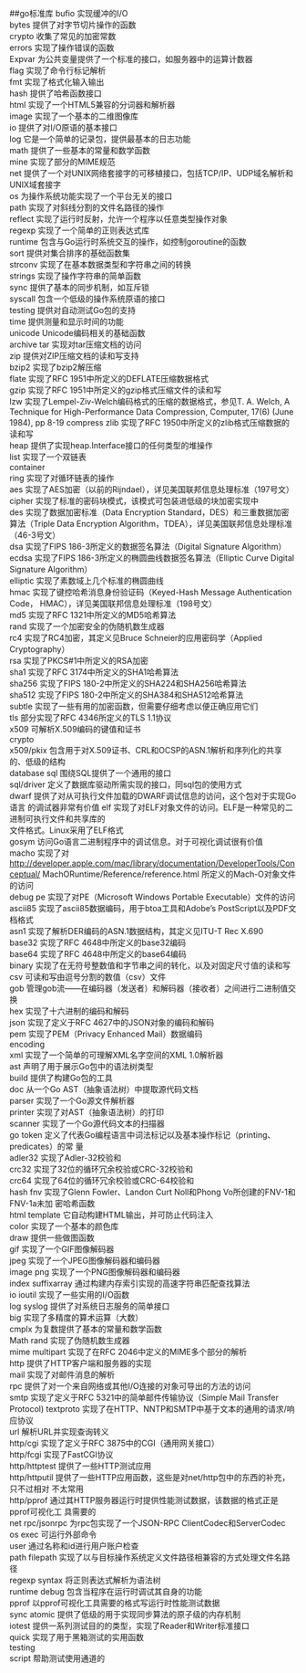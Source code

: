 ##go标准库
bufio 实现缓冲的I/O<br>
bytes 提供了对字节切片操作的函数 <br>
crypto 收集了常见的加密常数 <br>
errors 实现了操作错误的函数 <br>
Expvar 为公共变量提供了一个标准的接口，如服务器中的运算计数器 <br>
flag 实现了命令行标记解析 <br>
fmt 实现了格式化输入输出 <br>
hash 提供了哈希函数接口 <br>
html 实现了一个HTML5兼容的分词器和解析器 <br>
image 实现了一个基本的二维图像库 <br>
io 提供了对I/O原语的基本接口 <br>
log 它是一个简单的记录包，提供最基本的日志功能 <br>
math 提供了一些基本的常量和数学函数 <br>
mine 实现了部分的MIME规范 <br>
net 提供了一个对UNIX网络套接字的可移植接口，包括TCP/IP、UDP域名解析和 <br>
UNIX域套接字 <br>
os 为操作系统功能实现了一个平台无关的接口 <br>
path 实现了对斜线分割的文件名路径的操作 <br>
reflect 实现了运行时反射，允许一个程序以任意类型操作对象 <br>
regexp 实现了一个简单的正则表达式库 <br>
runtime 包含与Go运行时系统交互的操作，如控制goroutine的函数 <br>
sort 提供对集合排序的基础函数集 <br>
strconv 实现了在基本数据类型和字符串之间的转换 <br>
strings 实现了操作字符串的简单函数 <br>
sync 提供了基本的同步机制，如互斥锁 <br>
syscall 包含一个低级的操作系统原语的接口 <br>
testing 提供对自动测试Go包的支持 <br>
time 提供测量和显示时间的功能 <br>
unicode Unicode编码相关的基础函数 <br>
archive tar 实现对tar压缩文档的访问 <br>
zip 提供对ZIP压缩文档的读和写支持 <br>
bzip2 实现了bzip2解压缩 <br>
flate 实现了RFC 1951中所定义的DEFLATE压缩数据格式 <br>
gzip 实现了RFC 1951中所定义的gzip格式压缩文件的读和写 <br>
lzw 实现了Lempel-Ziv-Welch编码格式的压缩的数据格式，参见T. A. Welch, A <br>
Technique for High-Performance Data Compression, Computer, 17(6) (June 1984), pp 
8-19 
compress 
zlib 实现了RFC 1950中所定义的zlib格式压缩数据的读和写 <br>
heap 提供了实现heap.Interface接口的任何类型的堆操作 <br>
list 实现了一个双链表 <br>
container <br>
ring 实现了对循环链表的操作 <br>
aes 实现了AES加密（以前的Rijndael），详见美国联邦信息处理标准（197号文） <br>
cipher 实现了标准的密码块模式，该模式可包装进低级的块加密实现中 <br>
des 实现了数据加密标准（Data Encryption Standard，DES）和三重数据加密算法（Triple 
Data Encryption Algorithm，TDEA），详见美国联邦信息处理标准（46-3号文） <br>
dsa 实现了FIPS 186-3所定义的数据签名算法（Digital Signature Algorithm） <br>
ecdsa 实现了FIPS 186-3所定义的椭圆曲线数据签名算法（Elliptic Curve Digital Signature Algorithm） <br>
elliptic 实现了素数域上几个标准的椭圆曲线 <br>
hmac 实现了键控哈希消息身份验证码（Keyed-Hash Message Authentication Code， 
HMAC），详见美国联邦信息处理标准（198号文） <br>
md5 实现了RFC 1321中所定义的MD5哈希算法 <br>
rand 实现了一个加密安全的伪随机数生成器 <br>
rc4 实现了RC4加密，其定义见Bruce Schneier的应用密码学（Applied Cryptography） <br>
rsa 实现了PKCS#1中所定义的RSA加密 <br>
sha1 实现了RFC 3174中所定义的SHA1哈希算法 <br>
sha256 实现了FIPS 180-2中所定义的SHA224和SHA256哈希算法 <br>
sha512 实现了FIPS 180-2中所定义的SHA384和SHA512哈希算法 <br>
subtle 实现了一些有用的加密函数，但需要仔细考虑以便正确应用它们 <br>
tls 部分实现了RFC 4346所定义的TLS 1.1协议 <br>
x509 可解析X.509编码的键值和证书 <br>
crypto <br>
x509/pkix 包含用于对X.509证书、CRL和OCSP的ASN.1解析和序列化的共享的、低级的结构 <br>
database sql 围绕SQL提供了一个通用的接口 <br>
sql/driver 定义了数据库驱动所需实现的接口，同sql包的使用方式 <br>
dwarf 提供了对从可执行文件加载的DWARF调试信息的访问，这个包对于实现Go语言
的调试器非常有价值 
elf 实现了对ELF对象文件的访问。ELF是一种常见的二进制可执行文件和共享库的  <br>
文件格式。Linux采用了ELF格式  <br>
gosym 访问Go语言二进制程序中的调试信息。对于可视化调试很有价值  <br>
macho 实现了对 http://developer.apple.com/mac/library/documentation/DeveloperTools/Conceptual/ 
MachORuntime/Reference/reference.html 所定义的Mach-O对象文件的访问  <br>
debug 
pe 实现了对PE（Microsoft Windows Portable Executable）文件的访问  <br>
ascii85 实现了ascii85数据编码，用于btoa工具和Adobe’s PostScript以及PDF文档格式  <br>
asn1 实现了解析DER编码的ASN.1数据结构，其定义见ITU-T Rec X.690  <br>
base32 实现了RFC 4648中所定义的base32编码  <br>
base64 实现了RFC 4648中所定义的base64编码  <br>
binary 实现了在无符号整数值和字节串之间的转化，以及对固定尺寸值的读和写  <br>
csv 可读和写由逗号分割的数值（csv）文件  <br>
gob 管理gob流——在编码器（发送者）和解码器（接收者）之间进行二进制值交换  <br>
hex 实现了十六进制的编码和解码  <br>
json 实现了定义于RFC 4627中的JSON对象的编码和解码  <br>
pem 实现了PEM（Privacy Enhanced Mail）数据编码  <br>
encoding  <br>
xml 实现了一个简单的可理解XML名字空间的XML 1.0解析器  <br>
ast 声明了用于展示Go包中的语法树类型  <br>
build 提供了构建Go包的工具  <br>
doc 从一个Go AST（抽象语法树）中提取源代码文档  <br>
parser 实现了一个Go源文件解析器  <br>
printer 实现了对AST（抽象语法树）的打印  <br>
scanner 实现了一个Go源代码文本的扫描器  <br>
go 
token 定义了代表Go编程语言中词法标记以及基本操作标记（printing、predicates）的常 
量  <br>
adler32 实现了Adler-32校验和  <br>
crc32 实现了32位的循环冗余校验或CRC-32校验和  <br>
crc64 实现了64位的循环冗余校验或CRC-64校验和  <br>
hash 
fnv 实现了Glenn Fowler、Landon Curt Noll和Phong Vo所创建的FNV-1和FNV-1a未加 
密哈希函数  <br>
html template 它自动构建HTML输出，并可防止代码注入  <br>
color 实现了一个基本的颜色库  <br>
draw 提供一些做图函数  <br>
gif 实现了一个GIF图像解码器  <br>
jpeg 实现了一个JPEG图像解码器和编码器  <br>
image 
png 实现了一个PNG图像解码器和编码器  <br>
index suffixarray 通过构建内存索引实现的高速字符串匹配查找算法  <br>
io ioutil 实现了一些实用的I/O函数  <br>
log syslog 提供了对系统日志服务的简单接口  <br>
big 实现了多精度的算术运算（大数）  <br>
cmplx 为复数提供了基本的常量和数学函数  <br>
Math rand 实现了伪随机数生成器  <br>
mime multipart 实现了在RFC 2046中定义的MIME多个部分的解析  <br>
http 提供了HTTP客户端和服务器的实现  <br>
mail 实现了对邮件消息的解析  <br>
rpc 提供了对一个来自网络或其他I/O连接的对象可导出的方法的访问  <br>
smtp 实现了定义于RFC 5321中的简单邮件传输协议（Simple Mail Transfer Protocol) 
textproto 实现了在HTTP、NNTP和SMTP中基于文本的通用的请求/响应协议  <br>
url 解析URL并实现查询转义  <br>
http/cgi 实现了定义于RFC 3875中的CGI（通用网关接口）  <br>
http/fcgi 实现了FastCGI协议  <br>
http/httptest 提供了一些HTTP测试应用  <br>
http/httputil 提供了一些HTTP应用函数，这些是对net/http包中的东西的补充，只不过相对 
不太常用  <br>
http/pprof 通过其HTTP服务器运行时提供性能测试数据，该数据的格式正是pprof可视化工 
具需要的  <br>
net 
rpc/jsonrpc 为rpc包实现了一个JSON-RPC ClientCodec和ServerCodec  <br>
os exec 可运行外部命令  <br>
user 通过名称和id进行用户账户检查  <br>
path filepath 实现了以与目标操作系统定义文件路径相兼容的方式处理文件名路径  <br>
regexp syntax 将正则表达式解析为语法树  <br>
runtime debug 包含当程序在运行时调试其自身的功能  <br>
pprof 以pprof可视化工具需要的格式写运行时性能测试数据  <br>
sync atomic 提供了低级的用于实现同步算法的原子级的内存机制  <br>
iotest 提供一系列测试目的的类型，实现了Reader和Writer标准接口  <br>
quick 实现了用于黑箱测试的实用函数  <br>
testing  <br>
script 帮助测试使用通道的 <br>